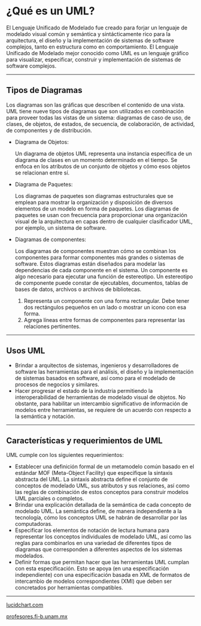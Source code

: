 # ¿Qué es un UML?
El Lenguaje Unificado de Modelado fue creado para forjar un lenguaje de modelado visual común y semántica y sintácticamente rico para la arquitectura, el diseño y la implementación de sistemas de software complejos, tanto en estructura como en comportamiento. 
El Lenguaje Unificado de Modelado mejor conocido como UML es un lenguaje gráfico para visualizar, especificar, construir y implementación de sistemas de software complejos.

___
## Tipos de Diagramas
Los diagramas son las gráficas que describen el contenido de una vista. UML tiene nueve tipos de diagramas que son utilizados en combinación para proveer todas las vistas de un sistema: diagramas de caso de uso, de clases, de objetos, de estados, de secuencia, de colaboración, de actividad, de componentes y de distribución.
* Diagrama de Objetos:
    
    Un diagrama de objetos UML representa una instancia específica de un diagrama de clases en un momento determinado en el tiempo. Se enfoca en los atributos de un conjunto de objetos y cómo esos objetos se relacionan entre sí.

* Diagrama de Paquetes:
    
    Los diagramas de paquetes son diagramas estructurales que se emplean para mostrar la organización y disposición de diversos elementos de un modelo en forma de paquetes. Los diagramas de paquetes se usan con frecuencia para proporcionar una organización visual de la arquitectura en capas dentro de cualquier clasificador UML, por ejemplo, un sistema de software.

* Diagramas de componentes:

    Los diagramas de componentes muestran cómo se combinan los componentes para formar componentes más grandes o sistemas de software. Estos diagramas están diseñados para modelar las dependencias de cada componente en el sistema. Un componente es algo necesario para ejecutar una función de estereotipo. Un estereotipo de componente puede constar de ejecutables, documentos, tablas de bases de datos, archivos o archivos de bibliotecas.

    1. Representa un componente con una forma rectangular. Debe tener dos rectángulos pequeños en un lado o mostrar un icono con esa forma.
    2. Agrega líneas entre formas de componentes para representar las relaciones pertinentes.

___
## Usos UML
* Brindar a arquitectos de sistemas, ingenieros y desarrolladores de software las herramientas para el análisis, el diseño y la implementación de sistemas basados en software, así como para el modelado de procesos de negocios y similares.
* Hacer progresar el estado de la industria permitiendo la interoperabilidad de herramientas de modelado visual de objetos. No obstante, para habilitar un intercambio significativo de información de modelos entre herramientas, se requiere de un acuerdo con respecto a la semántica y notación.

___
## Características y requerimientos de UML
UML cumple con los siguientes requerimientos:

* Establecer una definición formal de un metamodelo común basado en el estándar MOF (Meta-Object Facility) que especifique la sintaxis abstracta del UML. La sintaxis abstracta define el conjunto de conceptos de modelado UML, sus atributos y sus relaciones, así como las reglas de combinación de estos conceptos para construir modelos UML parciales o completos.
* Brindar una explicación detallada de la semántica de cada concepto de modelado UML. La semántica define, de manera independiente a la tecnología, cómo los conceptos UML se habrán de desarrollar por las computadoras.
* Especificar los elementos de notación de lectura humana para representar los conceptos individuales de modelado UML, así como las reglas para combinarlos en una variedad de diferentes tipos de diagramas que corresponden a diferentes aspectos de los sistemas modelados.
* Definir formas que permitan hacer que las herramientas UML cumplan con esta especificación. Esto se apoya (en una especificación independiente) con una especificación basada en XML de formatos de intercambio de modelos correspondientes (XMI) que deben ser concretados por herramientas compatibles.

___

[lucidchart.com](https://www.lucidchart.com/pages/es/que-es-el-lenguaje-unificado-de-modelado-uml/#section_11)

[profesores.fi-b.unam.mx](http://profesores.fi-b.unam.mx/carlos/aydoo/uml.html)